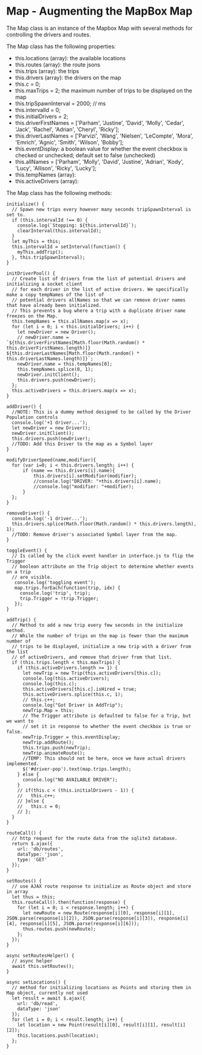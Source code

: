 # Map - Augmenting the MapBox Map

The Map class is an instance of the Mapbox Map with several methods for controlling
the drivers and routes.

The Map class has the following properties:

  - this.locations (array): the available locations
  - this.routes (array): the route jsons
  - this.trips (array): the trips
  - this.drivers (array): the drivers on the map
  - this.c = 0;
  - this.maxTrips = 2; the maximum number of trips to be displayed on the map
  - this.tripSpawnInterval = 2000; // ms
  - this.intervalId = 0;
  - this.initialDrivers = 2;
  - this.driverFirstNames = ['Parham', 'Justine', 'David', 'Molly', 'Cedar', 'Jack', 'Rachel', 'Adrian', 'Cheryl', 'Ricky'];
  - this.driverLastNames = ['Parvizi', 'Wang', 'Nielsen', 'LeCompte', 'Mora', 'Emrich', 'Agnic', 'Smith', 'Wilson', 'Bobby'];
  - this.eventDisplay: a boolean value for whether the event checkbox is checked or unchecked; default set to false (unchecked)
  - this.allNames = ['Parham', 'Molly', 'David', 'Justine', 'Adrian', 'Kody', 'Lucy', 'Allison', 'Ricky', 'Lucky'];
  - this.tempNames (array):
  - this.activeDrivers (array):

The Map class has the following methods:

```
initialize() {
  // Spawn new trips every however many seconds tripSpawnInterval is set to.
  if (this.intervalId !== 0) {
    console.log(`Stopping: ${this.intervalId}`);
    clearInterval(this.intervalId);
  }
  let myThis = this;
  this.intervalId = setInterval(function() {
    myThis.addTrip();
  }, this.tripSpawnInterval);
}
```

```
initDriverPool() {
  // Create list of drivers from the list of potential drivers and initializing a socket client
  // for each driver in the list of active drivers. We specifically make a copy tempNames of the list of
  // potential drivers allNames so that we can remove driver names that have already been initialized.
  // This prevents a bug where a trip with a duplicate driver name freezes on the Map.
  this.tempNames = this.allNames.map(x => x);
  for (let i = 0; i < this.initialDrivers; i++) {
    let newDriver = new Driver();
    // newDriver.name = `${this.driverFirstNames[Math.floor(Math.random() * this.driverFirstNames.length)]} ${this.driverLastNames[Math.floor(Math.random() * this.driverLastNames.length)]}`;
    newDriver.name = this.tempNames[0];
    this.tempNames.splice(0, 1);
    newDriver.initClient();
    this.drivers.push(newDriver);
  };
  this.activeDrivers = this.drivers.map(x => x);
}
```

```
addDriver() {
  //NOTE: This is a dummy method designed to be called by the Driver Population controls
  console.log('+1 driver...');
  let newDriver = new Driver();
  newDriver.initClient();
  this.drivers.push(newDriver);
  //TODO: Add this Driver to the map as a Symbol layer
}
```

```
modifyDriverSpeed(name,modifier){
  for (var i=0; i < this.drivers.length; i++) {
      if (name == this.drivers[i].name){
          this.drivers[i].setModifier(modifier);
          //console.log("DRIVER: "+this.drivers[i].name);
          //console.log("modifier: "+modifier);
      }
  };
}
```

```
removeDriver() {
  console.log('-1 driver...');
  this.drivers.splice(Math.floor(Math.random() * this.drivers.length), 1);
  //TODO: Remove driver's associated Symbol layer from the map.
}
```

```
toggleEvent() {
  // Is called by the click event handler in interface.js to flip the Trigger
  // boolean attribute on the Trip object to determine whether events on a trip
  // are visible.
   console.log('toggling event');
   map.trips.forEach(function(trip, idx) {
     console.log('trip', trip);
     trip.Trigger = !trip.Trigger;
   });
}
```

```
addTrip() {
  // Method to add a new trip every few seconds in the initialize method.
  // While the number of trips on the map is fewer than the maximum number of
  // trips to be displayed, initialize a new trip with a driver from the list
  // of activeDrivers, and remove that driver from that list.
  if (this.trips.length < this.maxTrips) {
    if (this.activeDrivers.length >= 1) {
      let newTrip = new Trip(this.activeDrivers[this.c]);
      console.log(this.activeDrivers);
      console.log(this.c);
      this.activeDrivers[this.c].isHired = true;
      this.activeDrivers.splice(this.c, 1);
      // this.c++;
      console.log("Got Driver in AddTrip");
      newTrip.Map = this;
      // The Trigger attribute is defaulted to false for a Trip, but we want to
      // set it in response to whether the event checkbox is true or false.
      newTrip.Trigger = this.eventDisplay;
      newTrip.addRoute();
      this.trips.push(newTrip);
      newTrip.animateRoute();
      //TEMP: This should not be here, once we have actual drivers implemented.
      $('#driver-pop').text(map.trips.length);
    } else {
      console.log("NO AVAILABLE DRIVER");
    }
    // if(this.c < (this.initialDrivers - 1)) {
    //   this.c++;
    // }else {
    //   this.c = 0;
    // };
  }
}
```

```
routeCall() {
  // http request for the route data from the sqlite3 database.
  return $.ajax({
    url: 'db/routes',
    dataType: 'json',
    type: 'GET'
  });
}
```

```
setRoutes() {
  // use AJAX route response to initialize as Route object and store in array
  let thus = this;
  this.routeCall().then(function(response) {
    for (let i = 0; i < response.length; i++) {
      let newRoute = new Route(response[i][0], response[i][1], JSON.parse(response[i][2]), JSON.parse(response[i][3]), response[i][4], response[i][5], JSON.parse(response[i][6]));
      thus.routes.push(newRoute);
    };
  });
}
```

```
async setRoutesHelper() {
  // async helper
  await this.setRoutes();
}
```

```
async setLocations() {   
  // method for initializing locations as Points and storing them in Map object, currently not used
  let result = await $.ajax({
    url: 'db/read',
    dataType: 'json'
  });
  for (let i = 0; i < result.length; i++) {
    let location = new Point(result[i][0], result[i][1], result[i][2]);
    this.locations.push(location);
  };
}
```
